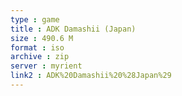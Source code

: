 ```yaml
---
type : game
title : ADK Damashii (Japan)
size : 490.6 M
format : iso
archive : zip
server : myrient
link2 : ADK%20Damashii%20%28Japan%29
---
```

